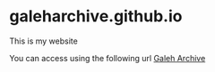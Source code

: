 # galeharchive.github.io
This is my website

You can access using the following url
<a href="https://galeharchive.github.io">Galeh Archive</a>
